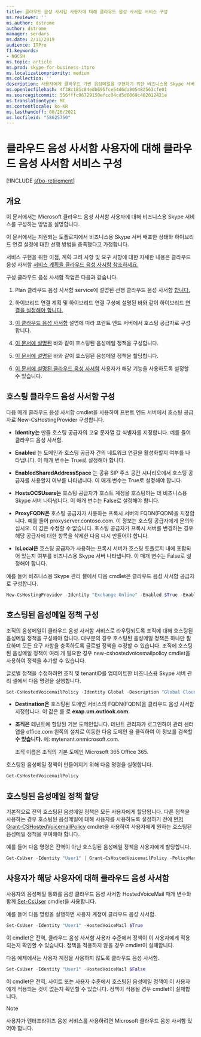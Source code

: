 ```yaml
---
title: 클라우드 음성 사서함 사용자에 대해 클라우드 음성 사서함 서비스 구성
ms.reviewer: ''
ms.author: dstrome
author: dstrome
manager: serdars
ms.date: 2/11/2019
audience: ITPro
f1.keywords:
- NOCSH
ms.topic: article
ms.prod: skype-for-business-itpro
ms.localizationpriority: medium
ms.collection: ''
description: 사용자에게 클라우드 기반 음성메일을 구현하기 위한 비즈니스용 Skype 서버.
ms.openlocfilehash: 4f38c181c84edb695fce54d6da805482563cfe01
ms.sourcegitcommit: 556fffc96729150efcc04cd5d6069c402012421e
ms.translationtype: MT
ms.contentlocale: ko-KR
ms.lasthandoff: 08/26/2021
ms.locfileid: "58625750"
---
```

# <a name="configure-cloud-voicemail-service-for-on-premises-users"></a>클라우드 음성 사서함 사용자에 대해 클라우드 음성 사서함 서비스 구성

[!INCLUDE [sfbo-retirement](../../Hub/includes/sfbo-retirement.md)]


## <a name="overview"></a>개요 
이 문서에서는 Microsoft 클라우드 음성 사서함 사용자에 대해 비즈니스용 Skype 서비스를 구성하는 방법을 설명합니다.  

이 문서에서는 지원되는 토폴로지에서 비즈니스용 Skype 서버 배포한 상태와 하이브리드 연결 설정에 대한 선행 방법을 충족했다고 가정합니다.

서비스 구현을 위한 이점, 계획 고려 사항 및 요구 사항에 대한 자세한 내용은 클라우드 음성 사서함 [서비스 계획을 클라우드 음성 사서함 참조하세요.](plan-cloud-voicemail.md)




구성 클라우드 음성 사서함 작업은 다음과 같습니다.

1.  Plan 클라우드 음성 사서함 service에 설명된 선행 클라우드 음성 사서함 [합니다.](plan-cloud-voicemail.md)

2.  하이브리드 연결 계획 및 하이브리드 연결 [](plan-hybrid-connectivity.md) 구성에 설명된 바와 같이 하이브리드 [연결을 설정해야 합니다.](configure-hybrid-connectivity.md) 

3.  [이 클라우드 음성 사서함](#configure-cloud-voicemail-as-the-hosting-provider) 설명에 따라 프런트 엔드 서버에서 호스팅 공급자로 구성합니다.

4.  [이 문서에 설명된](#configure-a-hosted-voicemail-policy) 바와 같이 호스팅된 음성메일 정책을 구성합니다.

5.  [이 문서에 설명된](#assign-a-hosted-voicemail-policy) 바와 같이 호스팅된 음성메일 정책을 할당합니다.

6.  [이 문서에 설명된 클라우드 음성 사서함](#enable-a-user-for-cloud-voicemail) 사용자가 해당 기능을 사용하도록 설정할 수 있습니다.


## <a name="configure-cloud-voicemail-as-the-hosting-provider"></a>호스팅 클라우드 음성 사서함 구성 

다음 매개 클라우드 음성 사서함 cmdlet을 사용하여 프런트 엔드 서버에서 호스팅 공급자로 New-CsHostingProvider 구성합니다.

- **Identity는** 만들 호스팅 공급자의 고유 문자열 값 식별자를 지정합니다. 예를 들어 클라우드 음성 사서함. 

- **Enabled** 는 도메인과 호스팅 공급자 간의 네트워크 연결을 활성화할지 여부를 나타냅니다. 이 매개 변수는 True로 설정해야 합니다.

- **EnabledSharedAddressSpace** 는 공유 SIP 주소 공간 시나리오에서 호스팅 공급자를 사용할지 여부를 나타냅니다. 이 매개 변수는 True로 설정해야 합니다.

- **HostsOCSUsers는** 호스팅 공급자가 호스트 계정을 호스팅하는 데 비즈니스용 Skype 서버 나타냅니다. 이 매개 변수는 False로 설정해야 합니다.

- **ProxyFQDN은** 호스팅 공급자가 사용하는 프록시 서버의 FQDN(FQDN)을 지정합니다. 예를 들어 proxyserver.contoso.com. 이 정보는 호스팅 공급자에게 문의하십시오. 이 값은 수정할 수 없습니다. 호스팅 공급자가 프록시 서버를 변경하는 경우 해당 공급자에 대한 항목을 삭제한 다음 다시 만들어야 합니다.

- **IsLocal은** 호스팅 공급자가 사용하는 프록시 서버가 호스팅 토폴로지 내에 포함되어 있는지 여부를 비즈니스용 Skype 서버 나타냅니다. 이 매개 변수는 False로 설정해야 합니다.

예를 들어 비즈니스용 Skype 관리 셸에서 다음 cmdlet은 클라우드 음성 사서함 공급자로 구성합니다.


```PowerShell
New-CsHostingProvider -Identity "Exchange Online" -Enabled $True -EnabledSharedAddressSpace $True -HostsOCSUsers $False -ProxyFqdn "exap.um.outlook.com" -IsLocal $False -VerificationLevel UseSourceVerification
```

## <a name="configure-a-hosted-voicemail-policy"></a>호스팅된 음성메일 정책 구성

조직의 음성메일이 클라우드 음성 사서함 서비스로 라우팅되도록 조직에 대해 호스팅된 음성메일 정책을 구성해야 합니다. 대부분의 경우 호스팅된 음성메일 정책은 하나만 필요하며 모든 요구 사항을 충족하도록 글로벌 정책을 수정할 수 있습니다. 조직에 호스팅된 음성메일 정책이 여러 개 필요한 경우 new-cshostedvoicemailpolicy cmdlet을 사용하여 정책을 추가할 수 있습니다.

글로벌 정책을 수정하려면 조직 및 tenantID를 업데이트한 비즈니스용 Skype 서버 관리 셸에서 다음 명령을 실행합니다.

```PowerShell
Set-CsHostedVoicemailPolicy -Identity Global -Description "Global Cloud Voicemail Policy" -Destination exap.um.outlook.com -Organization YourDefaultDomain.onmicrosoft.com
```

- **Destination은** 호스팅된 도메인 서비스의 FQDN(FQDN)을 클라우드 음성 사서함 지정합니다. 이 값은 를 로 **exap.um.outlook.com.**

- **조직은** 테넌트에 할당된 기본 도메인입니다. 테넌트 관리자가 로그인하여 관리 센터 앱을 office.com 왼쪽의 설치로 이동한 다음  도메인 을 클릭하여 이 정보를 검색할 **수 있습니다.** 예: mytenant.onmicrosoft.com.

    조직 이름은 조직의 기본 도메인 Microsoft 365 Office 365.

호스팅된 음성메일 정책이 만들어지기 위해 다음 명령을 실행합니다.

```PowerShell
Get-CsHostedVoicemailPolicy
```

## <a name="assign-a-hosted-voicemail-policy"></a>호스팅된 음성메일 정책 할당

기본적으로 전역 호스팅된 음성메일 정책은 모든 사용자에게 할당됩니다. 다른 정책을 사용하는 경우 호스팅된 음성메일에 대해 사용자를 사용하도록 설정하기 전에 [먼저 Grant-CSHostedVoicemailPolicy](/powershell/module/skype/grant-cshostedvoicemailpolicy?view=skype-ps) cmdlet을 사용하여 사용자에게 원하는 호스팅된 음성메일 정책을 부여해야 합니다.

예를 들어 다음 명령은 전역이 아닌 호스팅된 음성메일 정책을 사용자에게 할당합니다.


```PowerShell
Get-CsUser -Identity "User1" | Grant-CsHostedVoicemailPolicy -PolicyName "Tag:CloudVoiceMailUsers" 
```

## <a name="enable-a-user-for-cloud-voicemail"></a>사용자가 해당 사용자에 대해 클라우드 음성 사서함

사용자의 음성메일 통화를 음성 클라우드 음성 사서함 HostedVoiceMail 매개 변수와 함께 [Set-CsUser](/powershell/module/skype/set-csuser?view=skype-ps) cmdlet을 사용합니다. 

예를 들어 다음 명령을 실행하면 사용자 계정이 클라우드 음성 사서함. 

```powershell
Set-CsUser -Identity "User1" -HostedVoiceMail $True
```

이 cmdlet은 전역, 클라우드 음성 사서함 사용자 수준에서 정책이 이 사용자에게 적용되는지 확인할 수 있습니다. 정책을 적용하지 않을 경우 cmdlet이 실패합니다.  

다음 예제에서는 사용자 계정을 사용하지 않도록 클라우드 음성 사서함.

```powershell
Set-CsUser -Identity "User1" -HostedVoiceMail $False
```

이 cmdlet은 전역, 사이트 또는 사용자 수준에서 호스팅된 음성메일 정책이 이 사용자에게 적용되는 것이 없는지 확인할 수 있습니다. 정책이 적용될 경우 cmdlet이 실패합니다.

> [!NOTE]
>  사용자가 엔터프라이즈 음성 서비스를 사용하려면 Microsoft 클라우드 음성 사서함 있어야 합니다.
